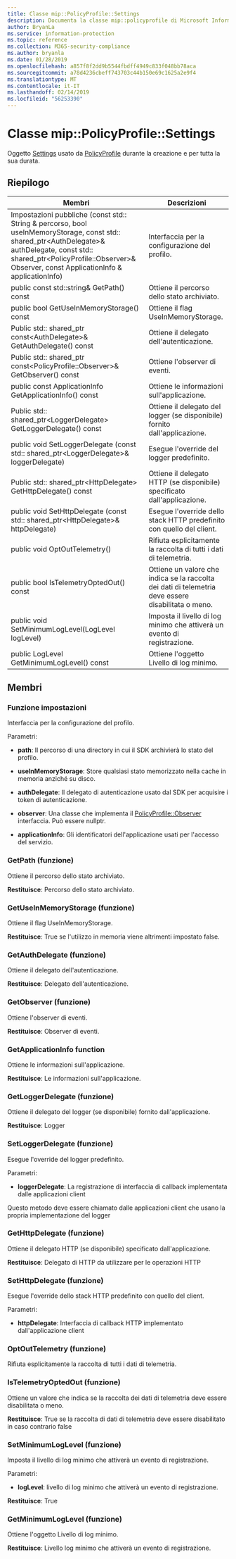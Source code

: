 ```yaml
---
title: Classe mip::PolicyProfile::Settings
description: Documenta la classe mip::policyprofile di Microsoft Information Protection (MIP) SDK.
author: BryanLa
ms.service: information-protection
ms.topic: reference
ms.collection: M365-security-compliance
ms.author: bryanla
ms.date: 01/28/2019
ms.openlocfilehash: a857f8f2dd9b5544fbdff4949c833f048bb78aca
ms.sourcegitcommit: a78d4236cbeff743703c44b150e69c1625a2e9f4
ms.translationtype: MT
ms.contentlocale: it-IT
ms.lasthandoff: 02/14/2019
ms.locfileid: "56253390"
---
```

# <a name="class-mippolicyprofilesettings"></a>Classe mip::PolicyProfile::Settings 
Oggetto [Settings](class_mip_policyprofile_settings.md) usato da [PolicyProfile](class_mip_policyprofile.md) durante la creazione e per tutta la sua durata.
  
## <a name="summary"></a>Riepilogo
 Membri                        | Descrizioni                                
--------------------------------|---------------------------------------------
Impostazioni pubbliche (const std:: String & percorso, bool useInMemoryStorage, const std:: shared_ptr\<AuthDelegate\>& authDelegate, const std:: shared_ptr\<PolicyProfile::Observer\>& Observer, const ApplicationInfo & applicationInfo)  |  Interfaccia per la configurazione del profilo.
public const std::string& GetPath() const  |  Ottiene il percorso dello stato archiviato.
public bool GetUseInMemoryStorage() const  |  Ottiene il flag UseInMemoryStorage.
Public std:: shared_ptr const\<AuthDelegate\>& GetAuthDelegate() const  |  Ottiene il delegato dell'autenticazione.
Public std:: shared_ptr const\<PolicyProfile::Observer\>& GetObserver() const  |  Ottiene l'observer di eventi.
public const ApplicationInfo GetApplicationInfo() const  |  Ottiene le informazioni sull'applicazione.
Public std:: shared_ptr\<LoggerDelegate\> GetLoggerDelegate() const  |  Ottiene il delegato del logger (se disponibile) fornito dall'applicazione.
public void SetLoggerDelegate (const std:: shared_ptr\<LoggerDelegate\>& loggerDelegate)  |  Esegue l'override del logger predefinito.
Public std:: shared_ptr\<HttpDelegate\> GetHttpDelegate() const  |  Ottiene il delegato HTTP (se disponibile) specificato dall'applicazione.
public void SetHttpDelegate (const std:: shared_ptr\<HttpDelegate\>& httpDelegate)  |  Esegue l'override dello stack HTTP predefinito con quello del client.
public void OptOutTelemetry()  |  Rifiuta esplicitamente la raccolta di tutti i dati di telemetria.
public bool IsTelemetryOptedOut() const  |  Ottiene un valore che indica se la raccolta dei dati di telemetria deve essere disabilitata o meno.
public void SetMinimumLogLevel(LogLevel logLevel)  |  Imposta il livello di log minimo che attiverà un evento di registrazione.
public LogLevel GetMinimumLogLevel() const  |  Ottiene l'oggetto Livello di log minimo.
  
## <a name="members"></a>Membri
  
### <a name="settings-function"></a>Funzione impostazioni
Interfaccia per la configurazione del profilo.

Parametri:  
* **path**: Il percorso di una directory in cui il SDK archivierà lo stato del profilo. 


* **useInMemoryStorage**: Store qualsiasi stato memorizzato nella cache in memoria anziché su disco. 


* **authDelegate**: Il delegato di autenticazione usato dal SDK per acquisire i token di autenticazione. 


* **observer**: Una classe che implementa il [PolicyProfile::Observer](class_mip_policyprofile_observer.md) interfaccia. Può essere nullptr. 


* **applicationInfo**: Gli identificatori dell'applicazione usati per l'accesso del servizio.


  
### <a name="getpath-function"></a>GetPath (funzione)
Ottiene il percorso dello stato archiviato.

  
**Restituisce**: Percorso dello stato archiviato.
  
### <a name="getuseinmemorystorage-function"></a>GetUseInMemoryStorage (funzione)
Ottiene il flag UseInMemoryStorage.

  
**Restituisce**: True se l'utilizzo in memoria viene altrimenti impostato false.
  
### <a name="getauthdelegate-function"></a>GetAuthDelegate (funzione)
Ottiene il delegato dell'autenticazione.

  
**Restituisce**: Delegato dell'autenticazione.
  
### <a name="getobserver-function"></a>GetObserver (funzione)
Ottiene l'observer di eventi.

  
**Restituisce**: Observer di eventi.
  
### <a name="getapplicationinfo-function"></a>GetApplicationInfo function
Ottiene le informazioni sull'applicazione.

  
**Restituisce**: Le informazioni sull'applicazione.
  
### <a name="getloggerdelegate-function"></a>GetLoggerDelegate (funzione)
Ottiene il delegato del logger (se disponibile) fornito dall'applicazione.

  
**Restituisce**: Logger
  
### <a name="setloggerdelegate-function"></a>SetLoggerDelegate (funzione)
Esegue l'override del logger predefinito.

Parametri:  
* **loggerDelegate**: La registrazione di interfaccia di callback implementata dalle applicazioni client


Questo metodo deve essere chiamato dalle applicazioni client che usano la propria implementazione del logger
  
### <a name="gethttpdelegate-function"></a>GetHttpDelegate (funzione)
Ottiene il delegato HTTP (se disponibile) specificato dall'applicazione.

  
**Restituisce**: Delegato di HTTP da utilizzare per le operazioni HTTP
  
### <a name="sethttpdelegate-function"></a>SetHttpDelegate (funzione)
Esegue l'override dello stack HTTP predefinito con quello del client.

Parametri:  
* **httpDelegate**: Interfaccia di callback HTTP implementato dall'applicazione client


  
### <a name="optouttelemetry-function"></a>OptOutTelemetry (funzione)
Rifiuta esplicitamente la raccolta di tutti i dati di telemetria.
  
### <a name="istelemetryoptedout-function"></a>IsTelemetryOptedOut (funzione)
Ottiene un valore che indica se la raccolta dei dati di telemetria deve essere disabilitata o meno.

  
**Restituisce**: True se la raccolta di dati di telemetria deve essere disabilitato in caso contrario false
  
### <a name="setminimumloglevel-function"></a>SetMinimumLogLevel (funzione)
Imposta il livello di log minimo che attiverà un evento di registrazione.

Parametri:  
* **logLevel**: livello di log minimo che attiverà un evento di registrazione. 



  
**Restituisce**: True
  
### <a name="getminimumloglevel-function"></a>GetMinimumLogLevel (funzione)
Ottiene l'oggetto Livello di log minimo.

  
**Restituisce**: Livello log minimo che attiverà un evento di registrazione.
